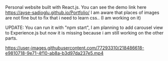 Personal website built with React.js.
You can see the demo link here https://ayse-sadioglu.github.io/Portfolio/
I am aware that places of images are not fine but to fix that i need to learn css.. (I am working on it)

UPDATE: You can run it with "npm start", I am planning to add carousel view to Experience.js but now it is missing because i am still working on the other parts.


https://user-images.githubusercontent.com/77293310/218486618-e9810718-9e71-4f10-ab8a-b3d97da237e5.mp4

